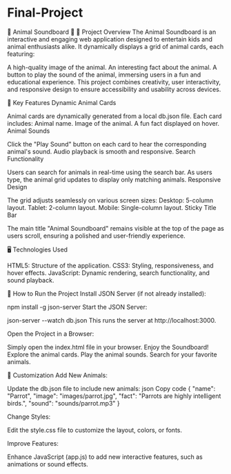 # Final-Project

🐾 Animal Soundboard 🐾
🎉 Project Overview
The Animal Soundboard is an interactive and engaging web application designed to entertain kids and animal enthusiasts alike. It dynamically displays a grid of animal cards, each featuring:

A high-quality image of the animal.
An interesting fact about the animal.
A button to play the sound of the animal, immersing users in a fun and educational experience.
This project combines creativity, user interactivity, and responsive design to ensure accessibility and usability across devices.

🌟 Key Features
Dynamic Animal Cards

Animal cards are dynamically generated from a local db.json file.
Each card includes:
Animal name.
Image of the animal.
A fun fact displayed on hover.
Animal Sounds

Click the "Play Sound" button on each card to hear the corresponding animal's sound.
Audio playback is smooth and responsive.
Search Functionality

Users can search for animals in real-time using the search bar.
As users type, the animal grid updates to display only matching animals.
Responsive Design

The grid adjusts seamlessly on various screen sizes:
Desktop: 5-column layout.
Tablet: 2-column layout.
Mobile: Single-column layout.
Sticky Title Bar

The main title "Animal Soundboard" remains visible at the top of the page as users scroll, ensuring a polished and user-friendly experience.


🖥️ Technologies Used

HTML5: Structure of the application.
CSS3: Styling, responsiveness, and hover effects.
JavaScript: Dynamic rendering, search functionality, and sound playback.




🚀 How to Run the Project
Install JSON Server (if not already installed):

npm install -g json-server
Start the JSON Server:

json-server --watch db.json
This runs the server at http://localhost:3000.

Open the Project in a Browser:

Simply open the index.html file in your browser.
Enjoy the Soundboard!
Explore the animal cards.
Play the animal sounds.
Search for your favorite animals.


🔧 Customization
Add New Animals:

Update the db.json file to include new animals:
json
Copy code
{
  "name": "Parrot",
  "image": "images/parrot.jpg",
  "fact": "Parrots are highly intelligent birds.",
  "sound": "sounds/parrot.mp3"
}


Change Styles:

Edit the style.css file to customize the layout, colors, or fonts.


Improve Features:

Enhance JavaScript (app.js) to add new interactive features, such as animations or sound effects.
